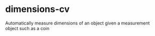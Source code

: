# dimensions-cv
Automatically measure dimensions of an object given a measurement object such as a coin
